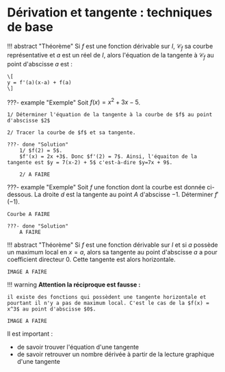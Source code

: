 # Dérivation et tangente : techniques de base

!!! abstract "Théorème"
	Si $f$ est une fonction dérivable sur $I$, $\mathcal{C}_f$ sa courbe représentative et $a$ est un réel de $I$, alors l'équation de la tangente à $\mathcal{C}_f$ au point d'abscisse $a$ est :

	\[
	y = f'(a)(x-a) + f(a)
	\]

???- example "Exemple"
	Soit $f(x) = x^2+3x-5$. 
	
	1/ Déterminer l'équation de la tangente à la courbe de $f$ au point d'abscisse $2$

	2/ Tracer la courbe de $f$ et sa tangente.
	
	???- done "Solution"
		1/ $f(2) = 5$.
		$f'(x) = 2x +3$. Donc $f'(2) = 7$. Ainsi, l'équaiton de la tangente est $y = 7(x-2) + 5$ c'est-à-dire $y=7x + 9$. 

		2/ A FAIRE

???- example "Exemple"
	Soit $f$ une fonction dont la courbe est donnée ci-dessous. La droite $d$ est la tangente au point $A$ d'abscisse $-1$. Déterminer $f'(-1)$.

	Courbe A FAIRE
	
	???- done "Solution"
		A FAIRE

!!! abstract "Théorème"
	Si $f$ est une fonction dérivable sur $I$ et si $a$ possède un maximum local en $x = a$, alors sa tangente au point d'abscisse $a$ a pour coefficient directeur $0$. Cette tangente est alors horizontale.

	IMAGE A FAIRE

!!! warning
	**Attention la réciproque est fausse :**

	il existe des fonctions qui possèdent une tangente horizontale et pourtant il n'y a pas de maximum local. C'est le cas de la $f(x) = x^3$ au point d'abscisse $0$.

	IMAGE A FAIRE

Il est important :

- de savoir trouver l'équation d'une tangente
- de savoir retrouver un nombre dérivée à partir de la lecture graphique d'une tangente



